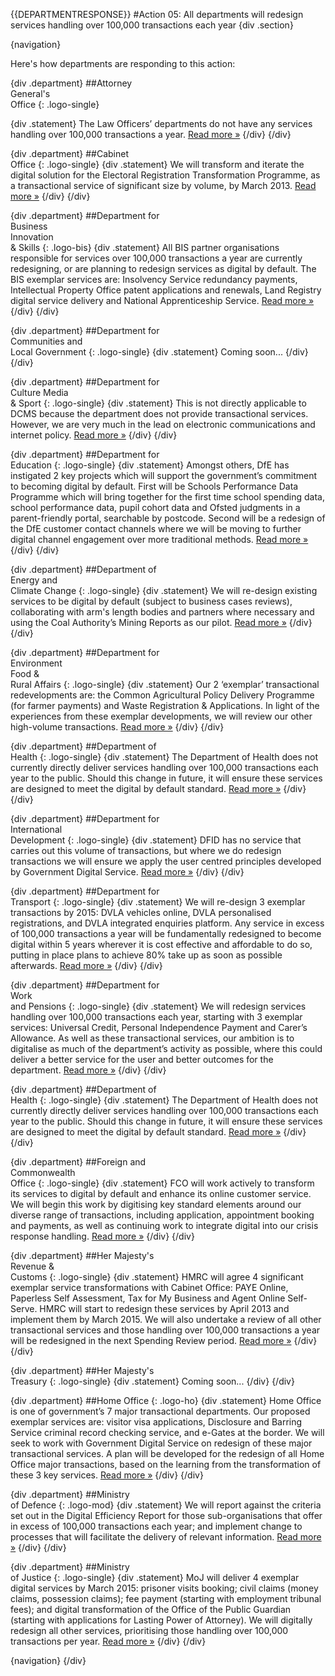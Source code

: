 {{DEPARTMENTRESPONSE}}
#Action 05: All departments will redesign services handling over 100,000 transactions each year
{div .section}

{navigation}

Here's how departments are responding to this action:



{div .department}
##Attorney <br> General's <br> Office
{: .logo-single}

{div .statement}
The Law Officers’ departments do not have any services handling over 100,000 transactions a year. [Read more »](https://www.gov.uk/government/publications/law-officers-departments-digital-strategy)
{/div}
{/div}

{div .department}
##Cabinet<br>Office
{: .logo-single}
{div .statement}
We will transform and iterate the digital solution for the Electoral Registration Transformation Programme, as a transactional service of significant size by volume, by March 2013. [Read more »](http://www.cabinetoffice.gov.uk/resource-library/cabinet-office-digital-strategy)
{/div}
{/div}

{div .department}
##Department for<br>Business<br>Innovation<br>& Skills
{: .logo-bis}
{div .statement}
All BIS partner organisations responsible for services over 100,000 transactions a year are currently redesigning, or are planning to redesign services as digital by default. The BIS exemplar services are: Insolvency Service redundancy payments, Intellectual Property Office patent applications and renewals, Land Registry digital service delivery and National Apprenticeship Service. [Read more »](http://discuss.bis.gov.uk/digitalstrategy)
{/div}
{/div}

{div .department}
##Department for<br>Communities and<br>Local Government
{: .logo-single}
{div .statement}
Coming soon...
{/div}
{/div}

{div .department}
##Department for<br>Culture Media<br>& Sport
{: .logo-single}
{div .statement}
This is not directly applicable to DCMS because the department does not provide transactional services. However, we are very much in the lead on electronic communications and internet policy. [Read more »](http://www.dcms.gov.uk/publications/9586.aspx)
{/div}
{/div}


{div .department}
##Department for<br>Education
{: .logo-single}
{div .statement}
Amongst others, DfE has instigated 2 key projects which will support the government’s commitment to becoming digital by default. First will be Schools Performance Data Programme which will bring together for the first time school spending data, school performance data, pupil cohort data and Ofsted judgments in a parent-friendly portal, searchable by postcode. Second will be a redesign of the DfE customer contact channels where we will be moving to further digital channel engagement over more traditional methods. [Read more »](http://www.education.gov.uk/digitalstrategy)
{/div}
{/div}

{div .department}
##Department of<br>Energy and<br>Climate Change
{: .logo-single}
{div .statement}
We will re-design existing services to be digital by default (subject to business cases reviews), collaborating with arm's length bodies and partners where necessary and using the Coal Authority’s Mining Reports as our pilot. [Read more »](http://www.decc.gov.uk/en/content/cms/about/our_goals/our_goals.aspx#dds)
{/div}
{/div}


{div .department}
##Department for<br>Environment<br>Food &<br>Rural Affairs
{: .logo-single}
{div .statement}
Our 2 ‘exemplar’ transactional redevelopments are: the Common Agricultural Policy Delivery Programme (for farmer payments) and Waste Registration & Applications. In light of the experiences from these exemplar developments, we will review our other high-volume transactions. [Read more »](http://www.defra.gov.uk/publications/2012/12/20/pb13863-digital-strategy-2012/)
{/div}
{/div}

{div .department}
##Department of<br>Health
{: .logo-single}
{div .statement}
The Department of Health does not currently directly deliver services handling over 100,000 transactions each year to the public. Should this change in future, it will ensure these services are designed to meet the digital by default standard. [Read more »](http://digitalhealth.dh.gov.uk/digital-strategy)
{/div}
{/div}


{div .department}
##Department for<br>International<br>Development
{: .logo-single}
{div .statement}
DFID has no service that carries out this volume of transactions, but where we do redesign transactions we will ensure we apply the user centred principles developed by Government Digital Service. [Read more »](http://www.dfid.gov.uk/about-us/How-we-measure-progress/dfid-digital-strategy/)
{/div}
{/div}

{div .department}
##Department for<br>Transport
{: .logo-single}
{div .statement}
We will re-design 3 exemplar transactions by 2015: DVLA vehicles online, DVLA personalised registrations, and DVLA integrated enquiries platform. Any service in excess of 100,000 transactions a year will be fundamentally redesigned to become digital within 5 years wherever it is cost effective and affordable to do so, putting in place plans to achieve 80% take up as soon as possible afterwards. [Read more »](https://www.gov.uk/government/publications/department-for-transport-digital-strategy)
{/div}
{/div}

{div .department}
##Department for<br>Work<br>and Pensions
{: .logo-single}
{div .statement}
We will redesign services handling over 100,000 transactions each year, starting with 3 exemplar services: Universal Credit, Personal Independence Payment and Carer’s Allowance. As well as these transactional services, our ambition is to digitalise as much of the department’s activity as possible, where this could deliver a better service for the user and better outcomes for the department. [Read more »](http://www.dwp.gov.uk/publications/corporate-publications/digital-strategy.shtml)
{/div}
{/div}


{div .department}
##Department of<br>Health
{: .logo-single}
{div .statement}
The Department of Health does not currently directly deliver services handling over 100,000 transactions each year to the public. Should this change in future, it will ensure these services are designed to meet the digital by default standard. [Read more »](http://digitalhealth.dh.gov.uk/digital-strategy)
{/div}
{/div}

{div .department}
##Foreign and<br>Commonwealth<br>Office
{: .logo-single}
{div .statement}
FCO will work actively to transform its services to digital by default and enhance its online customer service. We will begin this work by digitising key standard elements around our diverse range of transactions, including application, appointment booking and payments, as well as continuing work to integrate digital into our crisis response handling. [Read more »](https://www.gov.uk/government/publications/the-fco-digital-strategy)
{/div}
{/div}

{div .department}
##Her Majesty's<br>Revenue &<br>Customs
{: .logo-single}
{div .statement}
HMRC will agree 4 significant exemplar service transformations with Cabinet Office: PAYE Online, Paperless Self Assessment, Tax for My Business and Agent Online Self-Serve. HMRC will start to redesign these services by April 2013 and implement them by March 2015. We will also undertake a review of all other transactional services and those handling over 100,000 transactions a year will be redesigned in the next Spending Review period. [Read more »](http://www.hmrc.gov.uk/about/2012-digital-strategy.pdf)
{/div}
{/div}

{div .department}
##Her Majesty's<br>Treasury
{: .logo-single}
{div .statement}
Coming soon...
{/div}
{/div}

{div .department}
##Home Office
{: .logo-ho}
{div .statement}
Home Office is one of government’s 7 major transactional departments. Our proposed exemplar services are: visitor visa applications, Disclosure and Barring Service criminal record checking service, and e-Gates at the border. We will seek to work with Government Digital Service on redesign of these major transactional services. A plan will be developed for the redesign of all Home Office major transactions, based on the learning from the transformation of these 3 key services. [Read more »](http://www.homeoffice.gov.uk/publications/about-us/corporate-publications/ho-digital-strategy/)
{/div}
{/div}

{div .department}
##Ministry<br>of Defence
{: .logo-mod}
{div .statement}
We will report against the criteria set out in the Digital Efficiency Report for those sub-organisations that offer in excess of 100,000 transactions each year; and implement change to processes that will facilitate the delivery of relevant information. [Read more »](https://www.gov.uk/government/publications/digital-in-defence)
{/div}
{/div}

{div .department}
##Ministry<br>of Justice
{: .logo-single}
{div .statement}
MoJ will deliver 4 exemplar digital services by March 2015: prisoner visits booking; civil claims (money claims, possession claims); fee payment (starting with employment tribunal fees); and digital transformation of the Office of the Public Guardian (starting with applications for Lasting Power of Attorney). We will digitally redesign all other services, prioritising those handling over 100,000 transactions per year. [Read more »](http://open.justice.gov.uk/digital-strategy/#theme-01-transforming-our-services)
{/div}
{/div}

{navigation}
{/div}




